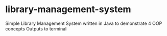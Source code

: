 # library-management-system
Simple Library Management System written in Java to demonstrate 4 OOP concepts
Outputs to terminal
